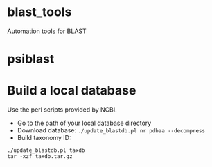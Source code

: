 # blast_tools
Automation tools for BLAST

# psiblast

# Build a local database
Use the perl scripts provided by NCBI.

* Go to the path of your local database directory
* Download database:
`./update_blastdb.pl nr pdbaa --decompress`
* Build taxonomy ID:
```
./update_blastdb.pl taxdb
tar -xzf taxdb.tar.gz
```

